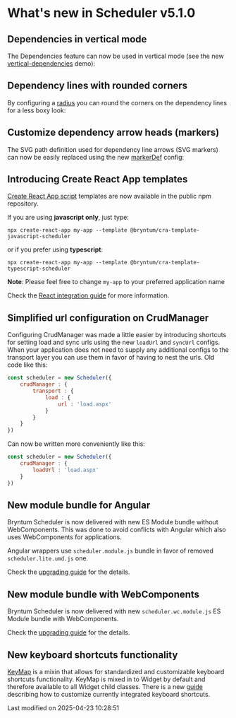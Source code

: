 # What's new in Scheduler v5.1.0

## Dependencies in vertical mode

The Dependencies feature can now be used in vertical mode (see the new
[vertical-dependencies](https://bryntum.com/products/scheduler/examples/vertical-dependencies/) demo):

<div class="external-example" data-file="Scheduler/feature/DependenciesVertical.js"></div>

## Dependency lines with rounded corners

By configuring a [radius](#Scheduler/feature/Dependencies#config-radius) you can round the corners on the dependency
lines for a less boxy look:

<div class="external-example" data-file="Scheduler/feature/DependenciesRadius.js"></div>

## Customize dependency arrow heads (markers)

The SVG path definition used for dependency line arrows (SVG markers) can now be easily replaced using the new
[markerDef](#Scheduler/feature/Dependencies#config-markerDef) config:

<div class="external-example" data-file="Scheduler/feature/DependenciesMarker.js"></div>

## Introducing Create React App templates

[Create React App script](https://create-react-app.dev/) templates are now available in the public npm repository.

If you are using **javascript only**, just type:

```shell
npx create-react-app my-app --template @bryntum/cra-template-javascript-scheduler
```

or if you prefer using **typescript**:

```shell
npx create-react-app my-app --template @bryntum/cra-template-typescript-scheduler
```

**Note**: Please feel free to change `my-app` to your preferred application name

Check the [React integration guide](#Scheduler/guides/quick-start/react.md) for more information.

## Simplified url configuration on CrudManager

Configuring CrudManager was made a little easier by introducing shortcuts for setting load and sync urls using the new 
`loadUrl` and `syncUrl` configs. When your application does not need to supply any additional configs to the transport 
layer you can use them in favor of having to nest the urls. Old code like this:

```javascript
const scheduler = new Scheduler({
    crudManager : {
        transport : {
            load : {
                url : 'load.aspx'
            }
        }
    }
})
```

Can now be written more conveniently like this:

```javascript
const scheduler = new Scheduler({
    crudManager : {
        loadUrl : 'load.aspx'
    }
})
```
## New module bundle for Angular

Bryntum Scheduler is now delivered with new ES Module bundle without WebComponents. This was
done to avoid conflicts with Angular which also uses WebComponents for applications.

Angular wrappers use `scheduler.module.js` bundle in favor of removed `scheduler.lite.umd.js` one.

Check the [upgrading guide](#Scheduler/guides/upgrades/5.1.0.md#new-module-bundle-for-angular) for the details.

## New module bundle with WebComponents

Bryntum Scheduler is now delivered with new `scheduler.wc.module.js` ES Module bundle with WebComponents.

Check the [upgrading guide](#Scheduler/guides/upgrades/5.1.0.md#new-module-bundle-with-webcomponents) for the details.

## New keyboard shortcuts functionality

[KeyMap](#Core/widget/mixin/KeyMap) is a mixin that allows for standardized and customizable keyboard shortcuts
functionality. KeyMap is mixed in to Widget by default and therefore available to all Widget child classes. There is a
new [guide](#Scheduler/guides/customization/keymap.md) describing how to customize currently integrated keyboard
shortcuts.


<p class="last-modified">Last modified on 2025-04-23 10:28:51</p>